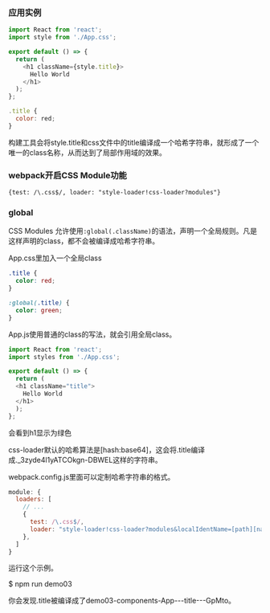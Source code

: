 ### 应用实例
```javascript
import React from 'react';
import style from './App.css';

export default () => {
  return (
    <h1 className={style.title}>
      Hello World
    </h1>
  );
};

.title {
  color: red;
}
```

构建工具会将style.title和css文件中的title编译成一个哈希字符串，就形成了一个唯一的class名称，从而达到了局部作用域的效果。

### webpack开启CSS Module功能
`{test: /\.css$/, loader: "style-loader!css-loader?modules"}`

### global

CSS Modules 允许使用`:global(.className)`的语法，声明一个全局规则。凡是这样声明的class，都不会被编译成哈希字符串。

App.css里加入一个全局class
```css
.title {
  color: red;
}

:global(.title) {
  color: green;
}
```

App.js使用普通的class的写法，就会引用全局class。
```javascript
import React from 'react';
import styles from './App.css';

export default () => {
  return (
  <h1 className="title">
    Hello World
  </h1>
  );
};
```

会看到h1显示为绿色


css-loader默认的哈希算法是[hash:base64]，这会将.title编译成._3zyde4l1yATCOkgn-DBWEL这样的字符串。

webpack.config.js里面可以定制哈希字符串的格式。


```javascript
module: {
  loaders: [
    // ...
    {
      test: /\.css$/,
      loader: "style-loader!css-loader?modules&localIdentName=[path][name]---[local]---[hash:base64:5]"
    },
  ]
}
```

运行这个示例。


$ npm run demo03

你会发现.title被编译成了demo03-components-App---title---GpMto。